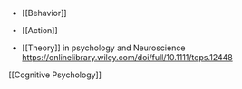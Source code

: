   - [[Behavior]]
  - [[Action]]

  - [[Theory]] in psychology and Neuroscience
    https://onlinelibrary.wiley.com/doi/full/10.1111/tops.12448

[[Cognitive Psychology]]